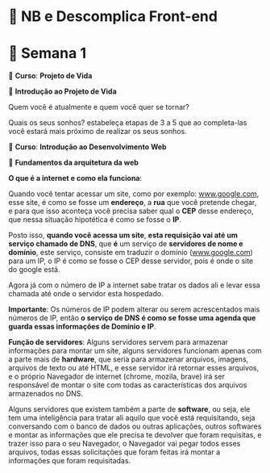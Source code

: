 # 💜 NB e Descomplica Front-end

# 🔴 Semana 1

🔺 **Curso**: ****Projeto de Vida****

🔹 **Introdução ao Projeto de Vida**

Quem você é atualmente e quem você quer se tornar?

Quais os seus sonhos? estabeleça etapas de 3 a 5 que ao completa-las você estará mais próximo de realizar os seus sonhos.

🔺 **Curso**: ****Introdução ao Desenvolvimento Web****

🔹 **Fundamentos da arquitetura da web**

**O que é a internet e como ela funciona**: 

Quando você tentar acessar um site, como por exemplo: www.google.com, esse site, é como se fosse um **endereço**, a **rua** que você pretende chegar, e para que isso aconteça você precisa saber qual o **CEP** desse endereço, que nessa situação hipotética é como se fosse o **IP**.

Posto isso, **quando você acessa um site**, **esta requisição vai até um serviço chamado de DNS**, que **é** um serviço de **servidores de nome e domínio**, este serviço, consiste em traduzir o domínio (www.google.com) para um IP, o IP é como se fosse o CEP desse servidor, pois é onde o site do google está.

Agora já com o número de IP a internet sabe tratar os dados ali e levar essa chamada até onde o servidor esta hospedado. 

**Importante**: Os números de IP podem alterar ou serem acrescentados mais números de IP, então **o serviço de DNS é como se fosse uma agenda que guarda essas informações de Domínio e IP**.

**Função de servidores**: Alguns servidores servem para armazenar informações para montar um site, alguns servidores funcionam apenas com a parte mais de **hardware**, que seria para armazenar arquivos, imagens, arquivos de texto ou até HTML, e esse servidor irá retornar esses arquivos, e o próprio Navegador de internet (chrome, mozila, brave) irá ser responsável de montar o site com todas as características dos arquivos armazenados no DNS.

Alguns servidores que existem também a parte de **software**, ou seja, ele tem uma inteligência para tratar ali aquilo que você está requisitando, seja conversando com o banco de dados ou outras aplicações, outros softwares e montar as informações que ele precisa te devolver que foram requisitas, e trazer isso para o seu Navegador, o Navegador vai pegar todos esses arquivos, todas essas solicitações que foram feitas irá montar a informações que foram requisitadas.